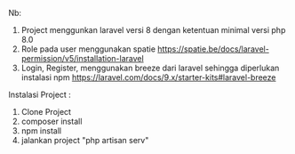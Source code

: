 Nb:
1. Project menggunkan laravel versi 8 dengan ketentuan minimal versi php 8.0
2. Role pada user menggunakan spatie https://spatie.be/docs/laravel-permission/v5/installation-laravel
3. Login, Register, menggunakan breeze dari laravel sehingga diperlukan instalasi npm https://laravel.com/docs/9.x/starter-kits#laravel-breeze

Instalasi Project : 
1. Clone Project
2. composer install
3. npm install
4. jalankan project "php artisan serv"

